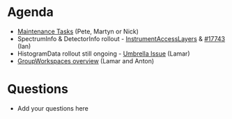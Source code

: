 Agenda
======

* [Maintenance Tasks](/Project-Management/TechnicalSteeringCommittee/reports/MaintenanceTasks.md) (Pete, Martyn or Nick)
* SpectrumInfo & DetectorInfo rollout  - [InstrumentAccessLayers](http://docs.mantidproject.org/nightly/concepts/InstrumentAccessLayers.html) & [#17743](https://github.com/mantidproject/mantid/issues/17743) (Ian)
* HistogramData rollout still ongoing - [Umbrella Issue](https://github.com/mantidproject/mantid/issues/17641) (Lamar)
* [GroupWorkspaces overview](/Project-Management/MantidReviewMeeting/topics/WorkspaceGroup.md) (Lamar and Anton)

Questions
=========

* Add your questions here
